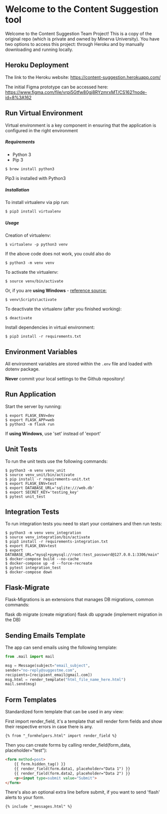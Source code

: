 # Welcome to the Content Suggestion tool

Welcome to the Content Suggestion Team Project! This is a copy of the original repo (which is private and owned by Minerva University). You have two options to access this project: through Heroku and by manually downloading and running locally.

## Heroku Deployment

The link to the Heroku website: https://content-suggestion.herokuapp.com/

The initial Figma prototype can be accessed here: https://www.figma.com/file/vrpi5Gtfw80gj8RYzmrxMT/CS162?node-id=8%3A162

## Run Virtual Environment

Virtual environment is a key component in ensuring that the application is configured in the right environment

##### Requirements
* Python 3
* Pip 3

```bash
$ brew install python3
```

Pip3 is installed with Python3

##### Installation
To install virtualenv via pip run:
```bash
$ pip3 install virtualenv
```

##### Usage
Creation of virtualenv:

    $ virtualenv -p python3 venv

If the above code does not work, you could also do

    $ python3 -m venv venv

To activate the virtualenv:

    $ source venv/bin/activate

Or, if you are **using Windows** - [reference source:](https://stackoverflow.com/questions/8921188/issue-with-virtualenv-cannot-activate)

    $ venv\Scripts\activate

To deactivate the virtualenv (after you finished working):

    $ deactivate

Install dependencies in virtual environment:

    $ pip3 install -r requirements.txt

## Environment Variables

All environment variables are stored within the `.env` file and loaded with dotenv package.

**Never** commit your local settings to the Github repository!

## Run Application

Start the server by running:

    $ export FLASK_ENV=dev
    $ export FLASK_APP=web
    $ python3 -m flask run
    
If **using Windows**, use 'set' instead of 'export'

## Unit Tests
To run the unit tests use the following commands:

    $ python3 -m venv venv_unit
    $ source venv_unit/bin/activate
    $ pip install -r requirements-unit.txt
    $ export FLASK_ENV=test
    $ export DATABASE_URL='sqlite:///web.db'
    $ export SECRET_KEY='testing_key'
    $ pytest unit_test

## Integration Tests

To run integration tests you need to start your containers and then run tests:

    $ python3 -m venv venv_integration
    $ source venv_integration/bin/activate
    $ pip3 install -r requirements-integration.txt
    $ export FLASK_ENV=test
    $ export DATABASE_URL="mysql+pymysql://root:test_password@127.0.0.1:3306/main"
    $ docker-compose build --no-cache
    $ docker-compose up -d --force-recreate
    $ pytest integration_test
    $ docker-compose down

## Flask-Migrate

Flask-Migrations is an extensions that manages DB migrations, common commands:

flask db migrate (create migration)
flask db upgrade (implement migration in the DB)

## Sending Emails Template

The app can send emails using the following template:

```python
from .mail import mail

msg = Message(subject="email_subject", 
sender="no-reply@suggestme.com", 
recipients=[recipient_email@gmail.com])
msg.html = render_template("html_file_name_here.html")
mail.send(msg)
```

## Form Templates

Standardized form template that can be used in any view:

First import render_field, it's a template that will render form fields and show their respective errors in case there is any.

```{% from "_formhelpers.html" import render_field %}```

Then you can create forms by calling render_field(form_data, placeholder="test"):

```html
<form method=post>
    {{ form.hidden_tag() }}
    {{ render_field(form.data1, placeholder="Data 1") }}
    {{ render_field(form.data2, placeholder="Data 2") }}
    <p><input type=submit value="Submit">
</form>
```

There's also an optional extra line before submit, if you want to send 'flash' alerts to your form. 

```{% include "_messages.html" %}```
